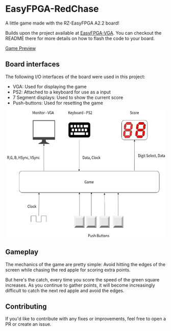 # EasyFPGA-RedChase

A little game made with the RZ-EasyFPGA A2.2 board!

Builds upon the project available at [EasyFPGA-VGA](https://github.com/fsmiamoto/EasyFPGA-VGA). 
You can checkout the README there for more details on how to flash the code to your board.

[Game Preview](https://user-images.githubusercontent.com/20388082/119267430-eda61200-bbc4-11eb-8854-7cf4896520ca.mp4)

## Board interfaces

The following I/O interfaces of the board were used in this project:

- VGA: Used for displaying the game
- PS2: Attached to a keyboard for use as a input
- 7 Segment displays: Used to show the current score
- Push-buttons: Used for resetting the game

<img src="./docs/RedChase.png" height="400"/>

## Gameplay

The mechanics of the game are pretty simple:
 Avoid hitting the edges of the screen while chasing the red apple for scoring extra points.

But here's the catch, every time you score the speed of the green square increases.
As you continue to gather points, it will become increasingly difficult to catch the next
red apple and avoid the edges.

## Contributing

If you'd like to contribute with any fixes or improvements, feel free to open a PR or create an issue.
